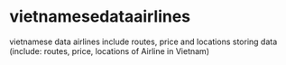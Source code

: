# vietnamesedataairlines
vietnamese data airlines include routes, price and locations
storing data (include: routes, price, locations of Airline in Vietnam)
